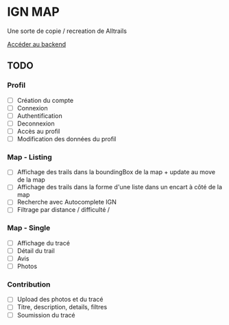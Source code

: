 # IGN MAP
Une sorte de copie / recreation de Alltrails

[Accéder au backend](https://github.com/tulpia/ign-map-backend)

## TODO 

### Profil
- [ ] Création du compte
- [ ] Connexion
- [ ] Authentification
- [ ] Deconnexion
- [ ] Accès au profil
- [ ] Modification des données du profil

### Map - Listing
- [ ] Affichage des trails dans la boundingBox de la map + update au move de la map
- [ ] Affichage des trails dans la forme d'une liste dans un encart à côté de la map
- [ ] Recherche avec Autocomplete IGN
- [ ] Filtrage par distance / difficulté /

### Map - Single
- [ ] Affichage du tracé
- [ ] Détail du trail
- [ ] Avis
- [ ] Photos

### Contribution
- [ ] Upload des photos et du tracé
- [ ] Titre, description, details, filtres
- [ ] Soumission du tracé